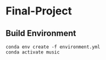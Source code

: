 # Final-Project


## Build Environment
```
conda env create -f environment.yml
conda activate music
```